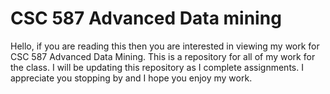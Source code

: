 # CSC 587 Advanced Data mining

Hello, if you are reading this then you are interested in viewing my work for CSC 587 Advanced Data Mining. This is a repository for all of my work for the class. I will be updating this repository as I complete assignments.  I appreciate you stopping by and I hope you enjoy my work.
